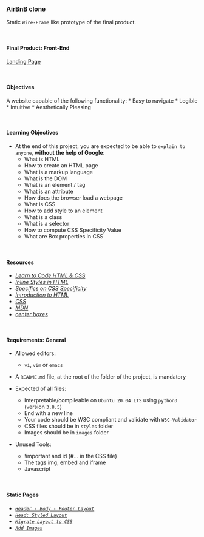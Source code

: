### AirBnB clone

Static `Wire-Frame` like prototype of the final product.

<br />

#### Final Product: Front-End

[Landing Page](img/fin-prod.png)

<br />

#### Objectives

A website capable of the following functionality:
    * Easy to navigate
    * Legible
    * Intuitive
    * Aesthetically Pleasing

<br />

#### Learning Objectives

* At the end of this project, you are expected to be able to `explain to anyone`, **without the help of Google**:
    * What is HTML
    * How to create an HTML page
    * What is a markup language
    * What is the DOM
    * What is an element / tag
    * What is an attribute
    * How does the browser load a webpage
    * What is CSS
    * How to add style to an element
    * What is a class
    * What is a selector
    * How to compute CSS Specificity Value
    * What are Box properties in CSS

<br />

#### Resources

* _[Learn to Code HTML & CSS](https://learn.shayhowe.com/html-css/)_
* _[Inline Styles in HTML](https://www.codecademy.com/article/html-inline-styles)_
* _[Specifics on CSS Specificity](https://css-tricks.com/specifics-on-css-specificity/)_
* _[Introduction to HTML](https://developer.mozilla.org/en-US/docs/Learn/HTML/Introduction_to_HTML)_
* _[CSS](https://developer.mozilla.org/en-US/docs/Learn/CSS)_
* _[MDN](https://developer.mozilla.org/en-US/)_
* _[center boxes](https://css-tricks.com/centering-css-complete-guide/)_

<br />

#### Requirements: General

* Allowed editors:
    * `vi`, `vim` or `emacs`

* A `README.md` file, at the root of the folder of the project, is mandatory

* Expected of all files:
    * Interpretable/compileable on `Ubuntu 20.04 LTS` using `python3` (version `3.8.5`)
    * End with a new line
    * Your code should be W3C compliant and validate with `W3C-Validator`
    * CSS files should be in `styles` folder
    * Images should be in `images` folder

* Unused Tools:
    * !important and id (#... in the CSS file)
    * The tags img, embed and iframe
    *  Javascript

<br />

#### Static Pages

* _[`Header - Body - Footer Layout`](0-index.html)_
* _[`Head: Styled Layout`](1-index.html)_
* _[`Migrate Layout to CSS`](2-index.html)_
* _[`Add Images`](3-index.html)_

<br />
